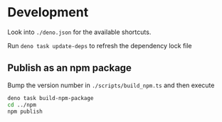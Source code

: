 # Development

Look into `./deno.json` for the available shortcuts.

Run `deno task update-deps` to refresh the dependency lock file

## Publish as an npm package

Bump the version number in `./scripts/build_npm.ts` and then execute

```sh
deno task build-npm-package
cd ../npm
npm publish
```
